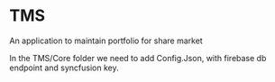 # TMS
An application to maintain portfolio for share market

In the TMS/Core folder we need to add Config.Json, with firebase db endpoint and syncfusion key. 
